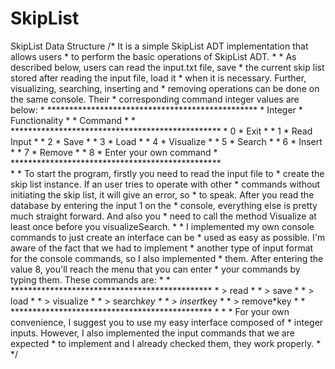 # SkipList
SkipList Data Structure
    /* It is a simple SkipList ADT implementation that allows users
     * to perform the basic operations of SkipList ADT.
     *
		 * As described below, users can read the input.txt file, save
		 * the current skip list stored after reading the input file, load it
		 * when it is necessary. Further, visualizing, searching, inserting and
		 * removing operations can be done on the same console. Their
		 * corresponding command integer values are below:
		 * 
		 ************************************************
		 * 	 Integer	*    Functionality			        	*
		 * 	 Command 	*								                  *
		 ************************************************
		 * 	    0	   	*    Exit 					              *
		 * 	    1    	*	   Read Input 		      				*
		 *      2	  	*	   Save 						          	*
		 *      3		  *	   Load 						         		*
		 * 	    4  		*	   Visualize 			      				*
		 *      5  		*	   Search 				         			*
		 *      6  		*	   Insert 				           		*
		 *      7  		*	   Remove					            	*
		 *      8  		*	   Enter your own command	     	*
		 ************************************************      
		 * 
		 * To start the program, firstly you need to read the input file to
		 * create the skip list instance. If an user tries to operate with other
		 * commands without initiating the skip list, it will give an error, so
		 * to speak. After you read the database by entering the input 1 on the
		 * console, everything else is pretty much straight forward. And also you
		 * need to call the method Visualize at least once before you visualizeSearch.
		 * 
		 * I implemented my own console commands to just create an interface can be
		 * used as easy as possible. I'm aware of the fact that we had to implement
		 * another type of input format for the console commands, so I also implemented
		 * them. After entering the value 8, you'll reach the menu that you can enter 
		 * your commands by typing them. These commands are:
		 * 
		 * **********************************************
		 * > read									              		  	*
		 * > save									              		  	*
		 * > load									              			  *
		 * > visualize						              			  *
		 * > search*key						              				*
		 * > insert*key						              				*
		 * > remove*key						              				*
		 * **********************************************
		 * 
		 * 
		 * For your own convenience, I suggest you to use my easy interface composed of
		 * integer inputs. However, I also implemented the input commands that we are expected 
		 * to implement and I already checked them, they work properly.
		 * 
		 */
